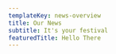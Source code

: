 ```yaml
---
templateKey: news-overview
title: Our News
subtitle: It's your festival
featuredTitle: Hello There
---
```


